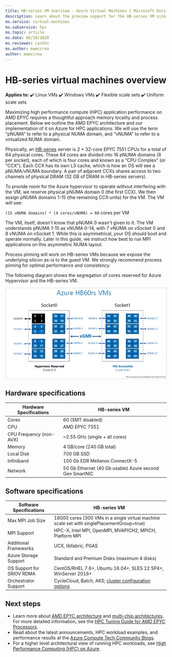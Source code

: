 ```yaml
---
title: HB-series VM overview - Azure Virtual Machines | Microsoft Docs
description: Learn about the preview support for the HB-series VM size in Azure. 
ms.service: virtual-machines
ms.subservice: hpc
ms.topic: article
ms.date: 08/19/2020
ms.reviewer: cynthn
ms.author: mamccrea
author: mamccrea
---
```


# HB-series virtual machines overview

**Applies to:** :heavy_check_mark: Linux VMs :heavy_check_mark: Windows VMs :heavy_check_mark: Flexible scale sets :heavy_check_mark: Uniform scale sets

Maximizing high performance compute (HPC) application performance on AMD EPYC requires a thoughtful approach memory locality and process placement. Below we outline the AMD EPYC architecture and our implementation of it on Azure for HPC applications. We will use the term “pNUMA” to refer to a physical NUMA domain, and “vNUMA” to refer to a virtualized NUMA domain.

Physically, an [HB-series](hb-series.md) server is 2 * 32-core EPYC 7551 CPUs for a total of 64 physical cores. These 64 cores are divided into 16 pNUMA domains (8 per socket), each of which is four cores and known as a “CPU Complex” (or “CCX”). Each CCX has its own L3 cache, which is how an OS will see a pNUMA/vNUMA boundary. A pair of adjacent CCXs shares access to two channels of physical DRAM (32 GB of DRAM in HB-series servers).

To provide room for the Azure hypervisor to operate without interfering with the VM, we reserve physical pNUMA domain 0 (the first CCX). We then assign pNUMA domains 1-15 (the remaining CCX units) for the VM. The VM will see:

`(15 vNUMA domains) * (4 cores/vNUMA) = 60` cores per VM

The VM, itself, doesn't know that pNUMA 0 wasn't given to it. The VM understands pNUMA 1-15 as vNUMA 0-14, with 7 vNUMA on vSocket 0 and 8 vNUMA on vSocket 1. While this is asymmetrical, your OS should boot and operate normally. Later in this guide, we instruct how best to run MPI applications on this asymmetric NUMA layout.

Process pinning will work on HB-series VMs because we expose the underlying silicon as-is to the guest VM. We strongly recommend process pinning for optimal performance and consistency.

The following diagram shows the segregation of cores reserved for Azure Hypervisor and the HB-series VM.

![Segregation of cores reserved for Azure Hypervisor and HB-series VM](./media/hpc/architecture/hb-segregation-cores.png)

## Hardware specifications

| Hardware Specifications                | HB-series VM                     |
|----------------------------------|----------------------------------|
| Cores                            | 60 (SMT disabled)                |
| CPU                              | AMD EPYC 7551                    |
| CPU Frequency (non-AVX)          | ~2.55 GHz (single + all cores)   |
| Memory                           | 4 GB/core (240 GB total)         |
| Local Disk                       | 700 GB SSD                       |
| Infiniband                       | 100 Gb EDR Mellanox ConnectX-5 |
| Network                          | 50 Gb Ethernet (40 Gb usable) Azure second Gen SmartNIC |

## Software specifications

| Software Specifications           |HB-series VM           |
|-----------------------------|-----------------------|
| Max MPI Job Size            | 18000 cores (300 VMs in a single virtual machine scale set with singlePlacementGroup=true)  |
| MPI Support                 | HPC-X, Intel MPI, OpenMPI, MVAPICH2, MPICH, Platform MPI  |
| Additional Frameworks       | UCX, libfabric, PGAS |
| Azure Storage Support       | Standard and Premium Disks (maximum 4 disks) |
| OS Support for SRIOV RDMA   | CentOS/RHEL 7.6+, Ubuntu 16.04+, SLES 12 SP4+, WinServer 2016+  |
| Orchestrator Support        | CycleCloud, Batch, AKS; [cluster configuration options](../../sizes-hpc.md#cluster-configuration-options) |

## Next steps

- Learn more about [AMD EPYC architecture](https://bit.ly/2Epv3kC) and [multi-chip architectures](https://bit.ly/2GpQIMb). For more detailed information, see the [HPC Tuning Guide for AMD EPYC Processors](https://bit.ly/2T3AWZ9).
- Read about the latest announcements, HPC workload examples, and performance results at the [Azure Compute Tech Community Blogs](https://techcommunity.microsoft.com/t5/azure-compute/bg-p/AzureCompute).
- For a higher level architectural view of running HPC workloads, see [High Performance Computing (HPC) on Azure](/azure/architecture/topics/high-performance-computing/).
